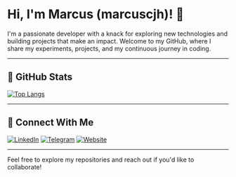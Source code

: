 # Hi, I'm Marcus (marcuscjh)! 👋

I'm a passionate developer with a knack for exploring new technologies and building projects that make an impact. Welcome to my GitHub, where I share my experiments, projects, and my continuous journey in coding.

---

## 🚀 GitHub Stats

[![Top Langs](https://github-readme-stats.vercel.app/api/top-langs/?username=marcuscjh&layout=compact&theme=default)](https://github.com/marcuscjh)

---

## 🤝 Connect With Me

[![LinkedIn](https://img.shields.io/badge/LinkedIn-%230077B5.svg?style=for-the-badge&logo=linkedin&logoColor=white)](https://www.linkedin.com/in/marcuschanjh)  [![Telegram](https://img.shields.io/badge/Telegram-%232CA5E0.svg?style=for-the-badge&logo=telegram&logoColor=white)](https://t.me/marcuscjh)  [![Website](https://img.shields.io/badge/Website-000000.svg?style=for-the-badge&logo=about.me&logoColor=white)](https://marcuscjh.github.io/)

---

Feel free to explore my repositories and reach out if you'd like to collaborate!
